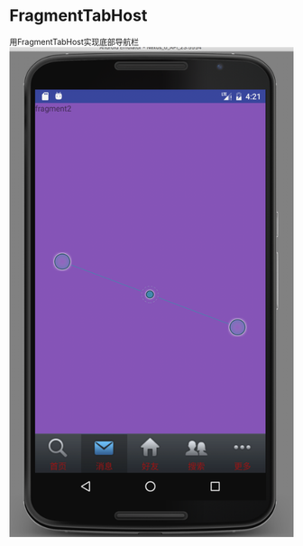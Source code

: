 # FragmentTabHost
用FragmentTabHost实现底部导航栏
![image](https://github.com/HelloNanKe/FragmentTabHost/blob/master/app/shortcut.png)
